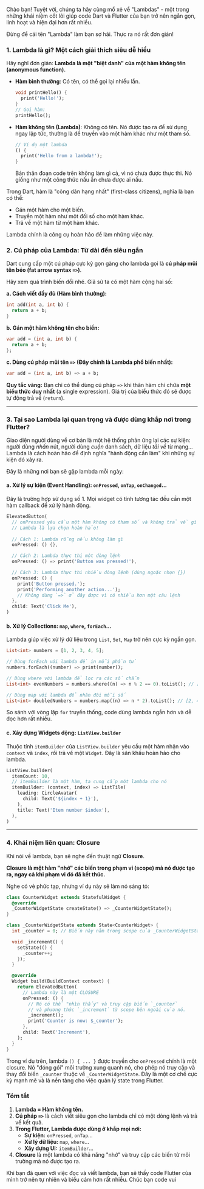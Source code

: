 Chào bạn! Tuyệt vời, chúng ta hãy cùng mổ xẻ về "Lambdas" - một trong những khái niệm cốt lõi giúp code Dart và Flutter của bạn trở nên ngắn gọn, linh hoạt và hiện đại hơn rất nhiều.

Đừng để cái tên "Lambda" làm bạn sợ hãi. Thực ra nó rất đơn giản!

### 1. Lambda là gì? Một cách giải thích siêu dễ hiểu

Hãy nghĩ đơn giản: **Lambda là một "biệt danh" của một hàm không tên (anonymous function).**

*   **Hàm bình thường**: Có tên, có thể gọi lại nhiều lần.
    ```dart
    void printHello() {
      print('Hello!');
    }
    // Gọi hàm:
    printHello();
    ```
*   **Hàm không tên (Lambda)**: Không có tên. Nó được tạo ra để sử dụng ngay lập tức, thường là để truyền vào một hàm khác như một tham số.
    ```dart
    // Ví dụ một lambda
    () {
      print('Hello from a lambda!');
    }
    ```
    Bản thân đoạn code trên không làm gì cả, vì nó chưa được thực thi. Nó giống như một công thức nấu ăn chưa được ai nấu.

Trong Dart, hàm là "công dân hạng nhất" (first-class citizens), nghĩa là bạn có thể:
*   Gán một hàm cho một biến.
*   Truyền một hàm như một đối số cho một hàm khác.
*   Trả về một hàm từ một hàm khác.

Lambda chính là công cụ hoàn hảo để làm những việc này.

### 2. Cú pháp của Lambda: Từ dài đến siêu ngắn

Dart cung cấp một cú pháp cực kỳ gọn gàng cho lambda gọi là **cú pháp mũi tên béo (fat arrow syntax `=>`)**.

Hãy xem quá trình biến đổi nhé. Giả sử ta có một hàm cộng hai số:

**a. Cách viết đầy đủ (Hàm bình thường):**
```dart
int add(int a, int b) {
  return a + b;
}
```

**b. Gán một hàm không tên cho biến:**
```dart
var add = (int a, int b) {
  return a + b;
};
```

**c. Dùng cú pháp mũi tên `=>` (Đây chính là Lambda phổ biến nhất):**
```dart
var add = (int a, int b) => a + b;
```
**Quy tắc vàng:** Bạn chỉ có thể dùng cú pháp `=>` khi thân hàm chỉ chứa **một biểu thức duy nhất** (a single expression). Giá trị của biểu thức đó sẽ được tự động trả về (`return`).

---

### 3. Tại sao Lambda lại quan trọng và được dùng khắp nơi trong Flutter?

Giao diện người dùng về cơ bản là một hệ thống phản ứng lại các sự kiện: người dùng *nhấn* nút, người dùng *cuộn* danh sách, dữ liệu *tải về* từ mạng... Lambda là cách hoàn hảo để định nghĩa "hành động cần làm" khi những sự kiện đó xảy ra.

Đây là những nơi bạn sẽ gặp lambda mỗi ngày:

#### a. Xử lý sự kiện (Event Handling): `onPressed`, `onTap`, `onChanged`...

Đây là trường hợp sử dụng số 1. Mọi widget có tính tương tác đều cần một hàm callback để xử lý hành động.

```dart
ElevatedButton(
  // onPressed yêu cầu một hàm không có tham số và không trả về gì (void Function())
  // Lambda là lựa chọn hoàn hảo!
  
  // Cách 1: Lambda rỗng nếu không làm gì
  onPressed: () {},

  // Cách 2: Lambda thực thi một dòng lệnh
  onPressed: () => print('Button was pressed!'),

  // Cách 3: Lambda thực thi nhiều dòng lệnh (dùng ngoặc nhọn {})
  onPressed: () {
    print('Button pressed.');
    print('Performing another action...');
    // Không dùng `=>` ở đây được vì có nhiều hơn một câu lệnh
  },
  child: Text('Click Me'),
)
```

#### b. Xử lý Collections: `map`, `where`, `forEach`...

Lambda giúp việc xử lý dữ liệu trong `List`, `Set`, `Map` trở nên cực kỳ ngắn gọn.

```dart
List<int> numbers = [1, 2, 3, 4, 5];

// Dùng forEach với lambda để in mỗi phần tử
numbers.forEach((number) => print(number));

// Dùng where với lambda để lọc ra các số chẵn
List<int> evenNumbers = numbers.where((n) => n % 2 == 0).toList(); // [2, 4]

// Dùng map với lambda để nhân đôi mỗi số
List<int> doubledNumbers = numbers.map((n) => n * 2).toList(); // [2, 4, 6, 8, 10]
```
So sánh với vòng lặp `for` truyền thống, code dùng lambda ngắn hơn và dễ đọc hơn rất nhiều.

#### c. Xây dựng Widgets động: `ListView.builder`

Thuộc tính `itemBuilder` của `ListView.builder` yêu cầu một hàm nhận vào `context` và `index`, rồi trả về một `Widget`. Đây là sân khấu hoàn hảo cho lambda.

```dart
ListView.builder(
  itemCount: 10,
  // itemBuilder là một hàm, ta cung cấp một lambda cho nó
  itemBuilder: (context, index) => ListTile(
    leading: CircleAvatar(
      child: Text('${index + 1}'),
    ),
    title: Text('Item number $index'),
  ),
)
```

---

### 4. Khái niệm liên quan: Closure

Khi nói về lambda, bạn sẽ nghe đến thuật ngữ **Closure**.

**Closure là một hàm "nhớ" các biến trong phạm vi (scope) mà nó được tạo ra, ngay cả khi phạm vi đó đã kết thúc.**

Nghe có vẻ phức tạp, nhưng ví dụ này sẽ làm nó sáng tỏ:

```dart
class CounterWidget extends StatefulWidget {
  @override
  _CounterWidgetState createState() => _CounterWidgetState();
}

class _CounterWidgetState extends State<CounterWidget> {
  int _counter = 0; // Biến này nằm trong scope của _CounterWidgetState

  void _increment() {
    setState(() {
      _counter++;
    });
  }

  @override
  Widget build(BuildContext context) {
    return ElevatedButton(
      // Lambda này là một CLOSURE
      onPressed: () {
        // Nó có thể "nhìn thấy" và truy cập biến `_counter`
        // và phương thức `_increment` từ scope bên ngoài của nó.
        _increment(); 
        print('Counter is now: $_counter');
      },
      child: Text('Increment'),
    );
  }
}
```
Trong ví dụ trên, lambda `() { ... }` được truyền cho `onPressed` chính là một closure. Nó "đóng gói" môi trường xung quanh nó, cho phép nó truy cập và thay đổi biến `_counter` thuộc về `_CounterWidgetState`. Đây là một cơ chế cực kỳ mạnh mẽ và là nền tảng cho việc quản lý state trong Flutter.

### Tóm tắt

1.  **Lambda = Hàm không tên.**
2.  **Cú pháp `=>`** là cách viết siêu gọn cho lambda chỉ có một dòng lệnh và trả về kết quả.
3.  **Trong Flutter, Lambda được dùng ở khắp mọi nơi:**
    *   **Sự kiện:** `onPressed`, `onTap`...
    *   **Xử lý dữ liệu:** `map`, `where`...
    *   **Xây dựng UI:** `itemBuilder`...
4.  **Closure** là một lambda có khả năng "nhớ" và truy cập các biến từ môi trường mà nó được tạo ra.

Khi bạn đã quen với việc đọc và viết lambda, bạn sẽ thấy code Flutter của mình trở nên tự nhiên và biểu cảm hơn rất nhiều. Chúc bạn code vui
